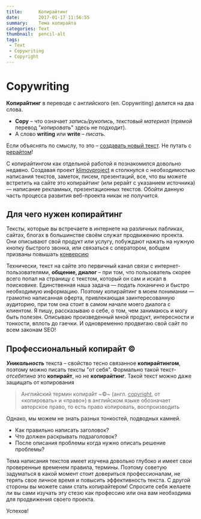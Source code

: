 ```yaml
---
title:      Копирайтинг
date:       2017-01-17 11:56:55
summary:    Тема копирайта
categories: Text
thumbnail:  pencil-alt
tags:
 - Text
 - Copywriting
 - Copyright
---
```

# Copywriting <span class="icon icon-quill"></span>

**Копира́йтинг** в переводе с английского (en. Copywriting) делится на два слова.

- **Copy** – что означает *запись/рукопись*, *текстовый материал* (прямой перевод "*копировать*" здесь не подходит).
- А слово **writing** или **write** – *писать*.

Если объяснять по смыслу, то это – <ins>создавать новый текст</ins>. Не путать с [рерайтом][1]!

С копирайтингом как отдельной работой я познакомился довольно недавно. Создавая проект [klimovproject][2] я столкнулся с необходимостью написания текстов, заметок, писем, презентаций, все, что вы можете встретить на сайте это копирайтинг (или рерайт с указанием источника) — написание рекламных,  презентационных текстов.
Обойти данную часть процесса развития веб-проекта никак не получится.

## Для чего нужен копирайтинг <span class="icon icon-file-text"></span>

Тексты, которые вы встречаете в интернете на различных пабликах, сайтах, блогах в большинстве своём служат продвижению проекта. Они описывают свой продукт или услугу, побуждают нажать на нужную кнопку быстрого звонка, или связаться с оператором, вобщем призваны повышать [конверсию][3]

Технически, текст на сайте это первичный канал связи с интернет-пользователями, **общение, диалог** – при том, что пользователь скорее всего попал на страницу с текстом, который он сам и искал в поисковике. Единственная наша задача — подать локанично и быстро необходимую информацию. Поэтому копирайтинг в моем понимании — грамотно написанная оферта, привлекающая заинтересованную аудиторию, при том она стоит в самом начале моего диалога с клиентом. Я пишу, рассказываю о себе, о том, чем занимаюсь и могу быть полезен. Описываю произведенный мной продукт, интересности и тонкости, вплоть до гаечки. И одновременно продвигаю свой сайт по всем законам SEO!

## Профессиональный копирайт ©

***Уникальность*** текста – свойство тесно связанное **копирайтингом**, поэтому можно писать тексты "от себя". Формально такой текст-*отсебятина* это **копирайт**, но не **копирайтинг**. Такой текст можно даже защищать от копирования <i class="fas fa-copy"></i>

> Английский термин копира́йт ~©~ (англ. <ins>copyright</ins>, от «копировать» и «право») в английском языке обозначает авторское право, то есть право копировать, воспроизводить

Однако, мы можем не знать разных тонкостей, подводных камней.

- Как правильно написать заголовок?
- Что должен раскрывать подзаголовок?
- После описания проблемы когда нужно описать решение проблемы?

Тема написания текстов имеет изучена довольно глубоко и имеет свои проверенные временем правила, термины. Поэтому советую задуматься в какой момент стоит довериться профессионалам, не терять свое личное время и повысить эффективность текста. С другой стороны вы можете сами стать копирайтером! Спросите себя желаете ли вы сами изучать эту стезю как профессию или она вам необходима для продвижения своего проекта.

Успехов!

[1]: https://ru.wikipedia.org/wiki/%D0%A0%D0%B5%D1%80%D0%B0%D0%B9%D1%82%D0%B8%D0%BD%D0%B3
[2]: http://klimovproject.ru/
[3]: https://ru.wikipedia.org/wiki/%D0%9A%D0%BE%D0%BD%D0%B2%D0%B5%D1%80%D1%81%D0%B8%D1%8F_(%D0%B2_%D0%B8%D0%BD%D1%82%D0%B5%D1%80%D0%BD%D0%B5%D1%82-%D0%BC%D0%B0%D1%80%D0%BA%D0%B5%D1%82%D0%B8%D0%BD%D0%B3%D0%B5)